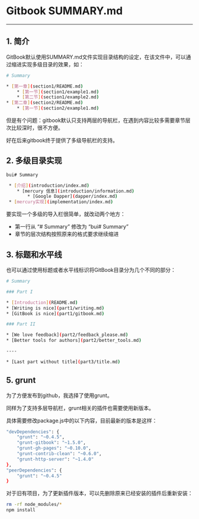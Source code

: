 #  Gitbook SUMMARY.md



---

##  1. 简介
GitBook默认使用SUMMARY.md文件实现目录结构的设定，在该文件中，可以通过缩进实现多级目录的效果，如：

```bash
# Summary

* [第一章](section1/README.md)
    * [第一节](section1/example1.md)
    * [第二节](section1/example2.md)
* [第二章](section2/README.md)
    * [第一节](section2/example1.md)
```
但是有个问题：gitbook默认只支持两层的导航栏，在遇到内容比较多需要章节层次比较深时，很不方便。

好在后来gitbook终于提供了多级导航栏的支持。

##  2. 多级目录实现

```bash
bui# Summary

 * [介绍](introduction/index.md)
    * [mercury 信息](introduction/information.md)
        * [Google Dapper](dapper/index.md)
 * [mercury实现](implementation/index.md)
```
要实现一个多级的导入栏很简单，就改动两个地方：
 * 第一行从 “# Summary” 修改为 “bui# Summary”
 * 章节的层次结构按照原来的格式要求继续缩进

##  3. 标题和水平线
也可以通过使用标题或者水平线标识将GitBook目录分为几个不同的部分：

```bash
# Summary

### Part I

* [Introduction](README.md)
* [Writing is nice](part1/writing.md)
* [GitBook is nice](part1/gitbook.md)

### Part II

* [We love feedback](part2/feedback_please.md)
* [Better tools for authors](part2/better_tools.md)

----

* [Last part without title](part3/title.md)
```
##  5. grunt
为了方便发布到github，我选择了使用grunt。

同样为了支持多层导航栏，grunt相关的插件也需要使用新版本。

具体需要修改package.js中的以下内容，目前最新的版本是这样：

```bash
"devDependencies": {
    "grunt": "~0.4.5",
    "grunt-gitbook": "~1.5.0",
    "grunt-gh-pages": "~0.10.0",
    "grunt-contrib-clean": "~0.6.0",
    "grunt-http-server": "~1.4.0"
},
"peerDependencies": {
    "grunt": "~0.4.5"
}
```
对于旧有项目，为了更新插件版本，可以先删除原来已经安装的插件后重新安装：

```bash
rm -rf node_modules/*
npm install
```

